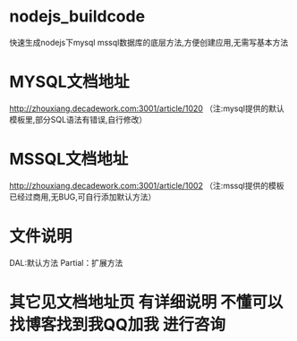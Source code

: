 # nodejs_buildcode
快速生成nodejs下mysql mssql数据库的底层方法,方便创建应用,无需写基本方法
# MYSQL文档地址 
http://zhouxiang.decadework.com:3001/article/1020
（注:mysql提供的默认模板里,部分SQL语法有错误,自行修改）
# MSSQL文档地址
http://zhouxiang.decadework.com:3001/article/1002
（注:mssql提供的模板已经过商用,无BUG,可自行添加默认方法）
# 文件说明
DAL:默认方法
Partial：扩展方法
# 其它见文档地址页 有详细说明 不懂可以找博客找到我QQ加我 进行咨询
